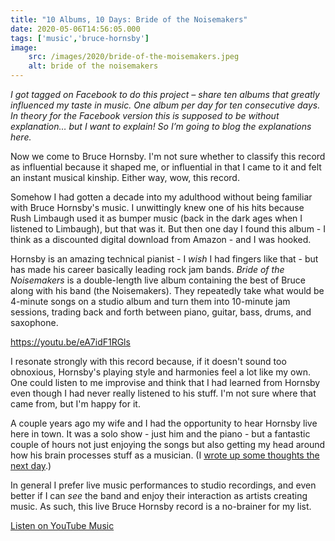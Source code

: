 ```yaml
---
title: "10 Albums, 10 Days: Bride of the Noisemakers"
date: 2020-05-06T14:56:05.000
tags: ['music','bruce-hornsby']
image:
    src: /images/2020/bride-of-the-moisemakers.jpeg
    alt: bride of the noisemakers
---
```


_I got tagged on Facebook to do this project – share ten albums that greatly influenced my taste in music. One album per day for ten consecutive days. In theory for the Facebook version this is supposed to be without explanation… but I want to explain! So I’m going to blog the explanations here._

Now we come to Bruce Hornsby. I'm not sure whether to classify this record as influential because it shaped me, or influential in that I came to it and felt an instant musical kinship. Either way, wow, this record.

Somehow I had gotten a decade into my adulthood without being familiar with Bruce Hornsby's music. I unwittingly knew one of his hits because Rush Limbaugh used it as bumper music (back in the dark ages when I listened to Limbaugh), but that was it. But then one day I found this album - I think as a discounted digital download from Amazon - and I was hooked.

Hornsby is an amazing technical pianist - I _wish_ I had fingers like that - but has made his career basically leading rock jam bands. _Bride of the Noisemakers_ is a double-length live album containing the best of Bruce along with his band (the Noisemakers). They repeatedly take what would be 4-minute songs on a studio album and turn them into 10-minute jam sessions, trading back and forth between piano, guitar, bass, drums, and saxophone.

https://youtu.be/eA7idF1RGls

I resonate strongly with this record because, if it doesn't sound too obnoxious, Hornsby's playing style and harmonies feel a lot like my own. One could listen to me improvise and think that I had learned from Hornsby even though I had never really listened to his stuff. I'm not sure where that came from, but I'm happy for it.

A couple years ago my wife and I had the opportunity to hear Hornsby live here in town. It was a solo show - just him and the piano - but a fantastic couple of hours not just enjoying the songs but also getting my head around how his brain processes stuff as a musician. (I [wrote up some thoughts the next day](/18/11/a-night-with-bruce-hornsbys-brain/).)

In general I prefer live music performances to studio recordings, and even better if I can _see_ the band and enjoy their interaction as artists creating music. As such, this live Bruce Hornsby record is a no-brainer for my list.

[Listen on YouTube Music](https://music.youtube.com/browse/MPREb_eIrMa1hGXP8)
